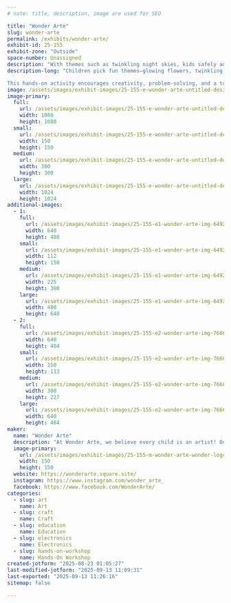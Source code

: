 ```yaml
---
# note: title, description, image are used for SEO

title: "Wonder Arte"
slug: wonder-arte
permalink: /exhibits/wonder-arte/
exhibit-id: 25-155
exhibit-zone: "Outside"
space-number: Unassigned
description: "With themes such as twinkling night skies, kids safely add LED lights to make their artwork glow."
description-long: "Children pick fun themes—glowing flowers, twinkling night skies, or spooky Halloween ghosts—and paint their designs on canvas. Afterward, they safely add tiny LED lights that make their artwork glow.

This hands-on activity encourages creativity, problem-solving, and a touch of STEAM learning, giving kids a real sense of accomplishment. Each child leaves with a one-of-a-kind glowing canvas they created themselves—a magical keepsake to proudly display at home."
image: /assets/images/exhibit-images/25-155-e-wonder-arte-untitled-design-11-300x300.jpg
image-primary: 
  full:
    url: /assets/images/exhibit-images/25-155-e-wonder-arte-untitled-design-11-full.jpg
    width: 1080
    height: 1080
  small:
    url: /assets/images/exhibit-images/25-155-e-wonder-arte-untitled-design-11-150x150.jpg
    width: 150
    height: 150
  medium:
    url: /assets/images/exhibit-images/25-155-e-wonder-arte-untitled-design-11-300x300.jpg
    width: 300
    height: 300
  large:
    url: /assets/images/exhibit-images/25-155-e-wonder-arte-untitled-design-11-1024x1024.jpg
    width: 1024
    height: 1024
additional-images: 
  - 1:
    full:
      url: /assets/images/exhibit-images/25-155-e1-wonder-arte-img-6492-full.jpg
      width: 640
      height: 480
    small:
      url: /assets/images/exhibit-images/25-155-e1-wonder-arte-img-6492-112x150.jpg
      width: 112
      height: 150
    medium:
      url: /assets/images/exhibit-images/25-155-e1-wonder-arte-img-6492-225x300.jpg
      width: 225
      height: 300
    large:
      url: /assets/images/exhibit-images/25-155-e1-wonder-arte-img-6492-480x640.jpg
      width: 480
      height: 640
  - 2:
    full:
      url: /assets/images/exhibit-images/25-155-e2-wonder-arte-img-7666-4398-full.jpg
      width: 640
      height: 484
    small:
      url: /assets/images/exhibit-images/25-155-e2-wonder-arte-img-7666-4398-150x113.jpg
      width: 150
      height: 113
    medium:
      url: /assets/images/exhibit-images/25-155-e2-wonder-arte-img-7666-4398-300x227.jpg
      width: 300
      height: 227
    large:
      url: /assets/images/exhibit-images/25-155-e2-wonder-arte-img-7666-4398-640x484.jpg
      width: 640
      height: 484
maker: 
  name: "Wonder Arte"
  description: "At Wonder Arte, we believe every child is an artist! Our programs for ages 5–12 blend painting, sand art and mixed media to build creativity, focus, and confidence. During the Maker Faire, kids will experience the joy of making art that’s interactive, exciting, and screen-free, for example with Light-Up Canvases. Attendees will be delighted at Wonder Arte STEAM projects and how they transform simple materials into unforgettable creations!”"
  image-primary:
    url: /assets/images/exhibit-images/25-155-m-wonder-arte-wonder-logo-150x150.png
    width: 150
    height: 150
  website: https://wonderarte.square.site/
  instagram: https://www.instagram.com/wonder_arte_
  facebook: https://www.facebook.com/WonderArte/
categories: 
  - slug: art
    name: Art
  - slug: craft
    name: Craft
  - slug: education
    name: Education
  - slug: electronics
    name: Electronics
  - slug: hands-on-workshop
    name: Hands-On Workshop
created-jotform: "2025-08-23 01:05:27"
last-modified-jotform: "2025-09-13 11:09:31"
last-exported: "2025-09-13 11:26:16"
sitemap: false

---
```

